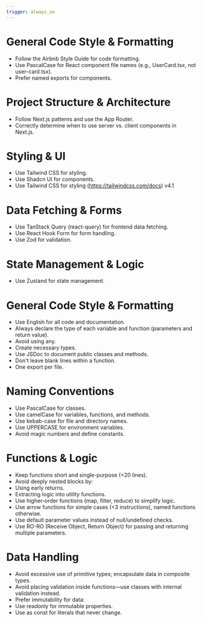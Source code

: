 ```yaml
---
trigger: always_on
---
```


# General Code Style & Formatting
- Follow the Airbnb Style Guide for code formatting.
- Use PascalCase for React component file names (e.g., UserCard.tsx, not user-card.tsx).
- Prefer named exports for components.

# Project Structure & Architecture
- Follow Next.js patterns and use the App Router.
- Correctly determine when to use server vs. client components in Next.js.

# Styling & UI
- Use Tailwind CSS for styling.
- Use Shadcn UI for components.
- Use Tailwind CSS for styling (https://tailwindcss.com/docs) v4.1

# Data Fetching & Forms
- Use TanStack Query (react-query) for frontend data fetching.
- Use React Hook Form for form handling.
- Use Zod for validation.

# State Management & Logic
- Use Zustand for state management.

# General Code Style & Formatting
- Use English for all code and documentation.
- Always declare the type of each variable and function (parameters and return value).
- Avoid using any.
- Create necessary types.
- Use JSDoc to document public classes and methods.
- Don't leave blank lines within a function.
- One export per file.

# Naming Conventions
- Use PascalCase for classes.
- Use camelCase for variables, functions, and methods.
- Use kebab-case for file and directory names.
- Use UPPERCASE for environment variables.
- Avoid magic numbers and define constants.

# Functions & Logic
- Keep functions short and single-purpose (<20 lines).
- Avoid deeply nested blocks by:
- Using early returns.
- Extracting logic into utility functions.
- Use higher-order functions (map, filter, reduce) to simplify logic.
- Use arrow functions for simple cases (<3 instructions), named functions otherwise.
- Use default parameter values instead of null/undefined checks.
- Use RO-RO (Receive Object, Return Object) for passing and returning multiple parameters.

# Data Handling
- Avoid excessive use of primitive types; encapsulate data in composite types.
- Avoid placing validation inside functions—use classes with internal validation instead.
- Prefer immutability for data:
- Use readonly for immutable properties.
- Use as const for literals that never change.